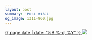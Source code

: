 ```yaml
---
layout: post
summary: 'Post #1311'
og_image: 1311-960.jpg
---
```


<p>
 <time>
  <a href="/1311">
   {{ page.date | date: "%B %-d, %Y" }}
  </a>
 </time>
 <a href="/1311">
  <img data-taken="3/14/2021" sizes="(min-width: 700px) 50vw, calc(100vw - 2rem)" src="{{ site.assets_url }}/1311-480.jpg" srcset="{{ site.assets_url }}/1311-240.jpg 240w, {{ site.assets_url }}/1311-480.jpg 480w, {{ site.assets_url }}/1311-720.jpg 720w, {{ site.assets_url }}/1311-960.jpg 960w"/>
 </a>
</p>
